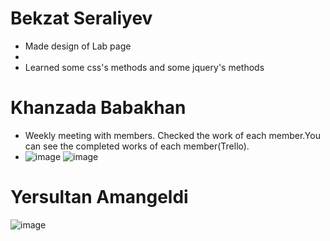 # Bekzat Seraliyev
* Made design of Lab page
* 
* Learned some css's methods and some jquery's methods
# Khanzada Babakhan
* Weekly meeting with members. Checked the work of each member.You can see the completed works of each member(Trello).
* ![image](https://user-images.githubusercontent.com/78099157/166157838-8762120a-a796-4a8d-9b2f-66daeac3f155.png)
![image](https://user-images.githubusercontent.com/78099157/166157858-ec091435-1fc5-4b96-a73b-a3df7bb565d1.png)

# Yersultan Amangeldi
![image](https://user-images.githubusercontent.com/47381215/166236968-ad6eaa6a-191e-4edb-afe5-0cc6d59d7b91.png)
